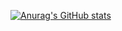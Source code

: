 [![Anurag's GitHub stats](https://github-readme-stats.vercel.app/api?username=satocchi0416sh)](https://github.com/anuraghazra/github-readme-stats)
